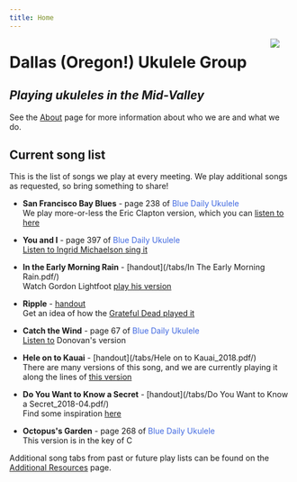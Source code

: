 ```yaml
---
title: Home
---
```


<img src=/img/four.ukes.png/ style="max-width:20%;min-width:40px;float:right;" />

# Dallas (Oregon!) Ukulele Group

## _Playing ukuleles in the Mid-Valley_

See the [About](/about/) page for more information about who we are and what we do.
 
## Current song list

This is the list of songs we play at every meeting.  We play additional songs as requested, so bring something to share!

+ **San Francisco Bay Blues** - page 238 of <span style="color:royalblue">Blue Daily Ukulele</span>  
We play more-or-less the Eric Clapton version, which you can [listen to here](https://www.youtube.com/watch?v=qKi3ruCmZxk)  

+ **You and I** - page 397 of <span style="color:royalblue">Blue Daily Ukulele</span>  
[Listen to Ingrid Michaelson sing it](https://www.youtube.com/watch?v=XdEN1b-dwlw)  

+ **In the Early Morning Rain** - [handout](/tabs/In The Early Morning Rain.pdf/)  
Watch Gordon Lightfoot [play his version](https://www.youtube.com/watch?v=1pqttl9aWm0)  

+ **Ripple** - [handout](/tabs/Ripple.pdf/)  
Get an idea of how the [Grateful Dead played it](https://www.youtube.com/watch?v=671AgW9xSiA)  

+ **Catch the Wind** - page 67 of <span style="color:royalblue">Blue Daily Ukulele</span>  
[Listen to](https://www.youtube.com/watch?v=J8hjEYTpwE8) Donovan's version  

+ **Hele on to Kauai** - [handout](/tabs/Hele on to Kauai_2018.pdf/)  
There are many versions of this song, and we are currently playing it along the lines of [this version](https://www.youtube.com/watch?v=YQecYn0AKYg)  

+ **Do You Want to Know a Secret** - [handout](/tabs/Do You Want to Know a Secret_2018-04.pdf/)  
Find some inspiration [here](https://www.youtube.com/watch?v=tdATosVaJsU)  

+ **Octopus's Garden** - page 268 of <span style="color:royalblue">Blue Daily Ukulele</span>  
This version is in the key of C

 
Additional song tabs from past or future play lists can be found on the [Additional Resources](/additional/) page.
